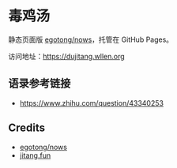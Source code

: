 # 毒鸡汤

静态页面版 [egotong/nows][nows]，托管在 GitHub Pages。

访问地址：<https://dujitang.wllen.org>

## 语录参考链接

- <https://www.zhihu.com/question/43340253>

## Credits

* [egotong/nows][nows]
* [jitang.fun](http://jitang.fun/)


[nows]: https://github.com/egotong/nows
